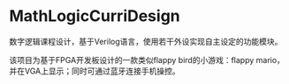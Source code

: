 # MathLogicCurriDesign
数字逻辑课程设计，基于Verilog语言，使用若干外设实现自主设定的功能模块。

该项目为基于FPGA开发板设计的一款类似flappy bird的小游戏：flappy mario，并在VGA上显示；同时可通过蓝牙连接手机操控。
